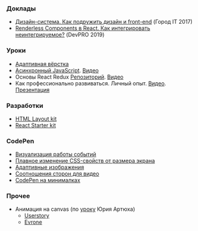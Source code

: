 ### Доклады
* [Дизайн-система. Как подружить дизайн и front-end](/2017-11-11_gorodit/index.html) (Город IT 2017)
* [Renderless Components в React. Как интегрировать неинтегрируемое?](/2019-04-27_renderless-components/index.html) (DevPRO 2019)

### Уроки
* [Адаптивная вёрстка](/2018-12-01_responsive-layout/index.html)
* [Асинхронный JavaScript](/2019-01-19_async-js/index.html). [Видео](https://youtu.be/p0d8p9C2aYs)
* Основы React Redux [Репозиторий](https://github.com/SuhushinAS/react-course). [Видео](https://youtu.be/UNWYn5LFHkQ)
* Как профессионально развиваться. Личный опыт. [Видео](https://youtu.be/WSwZlCM4sJk). [Презентация](https://docs.google.com/presentation/d/1Hr-PR5tOIQQ3D_nAveByAA1PbsESGZf3Yc92DUrYnjQ)

### Разработки
* [HTML Layout kit](https://github.com/SuhushinAS/html-layout-kit)
* [React Starter kit](https://github.com/SuhushinAS/react-starter-kit)

### CodePen
* [Визуализация работы событий](https://codepen.io/SuhushinAS/pen/QWyEwow)
* [Плавное изменение CSS-свойств от размера экрана](https://codepen.io/SuhushinAS/pen/yLLXjXw)
* [Адаптивные изображения](https://codepen.io/SuhushinAS/pen/qQMJKb)
* [Соотношения сторон для видео](https://codepen.io/SuhushinAS/pen/EOyrjL)
* [CodePen на минималках](https://codepen.io/SuhushinAS/pen/GMpgjv)

### Прочее
* Анимация на canvas (по [уроку](https://youtu.be/XqB_Ulfpd0w) Юрия Артюха)
  * [Userstory](/us-jelly/index.html)
  * [Evrone](/evrone-jelly/index.html)
